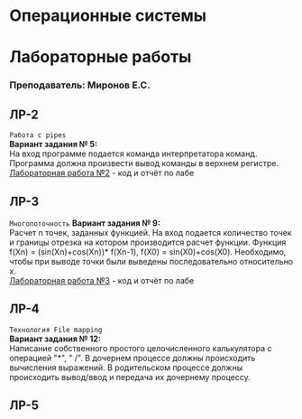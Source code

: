 # Операционные системы

# Лабораторные работы
### Преподаватель: Миронов Е.С.

## ЛР-2
`Работа с pipes`   
**Вариант задания № 5:**    
На вход программе подается команда интерпретатора команд. Программа должна произвести вывод команды в верхнем регистре.  
[Лабораторная работа №2](https://github.com/patrikeyeva/Institute/tree/master/OS/lab2) - код и отчёт по лабе  


## ЛР-3
`Многопоточность` 
**Вариант задания № 9:**  
Расчет n точек, заданных функцией. На вход подается количество точек и границы отрезка на котором производится расчет функции. Функция f(Xn) = (sin(Xn)+cos(Xn))* f(Xn-1), f(X0) = sin(X0)+cos(X0). Необходимо, чтобы при выводе точки были выведены последовательно относительно x.  
[Лабораторная работа №3](https://github.com/patrikeyeva/Institute/tree/master/OS/lab3) - код и отчёт по лабе 


## ЛР-4
`Технология File mapping`  
**Вариант задания № 12:**  
Написание собственного простого целочисленного калькулятора с операцией "*", " /".
В дочернем процессе должны происходить вычисления выражений. В родительском процессе должны происходить вывод/ввод и передача их дочернему процессу.  


## ЛР-5

